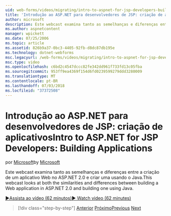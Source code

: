```yaml
---
uid: web-forms/videos/migrating/intro-to-aspnet-for-jsp-developers-building-applications
title: 'Introdução ao ASP.NET para desenvolvedores de JSP: criação de aplicativos | Microsoft Docs'
author: microsoft
description: Este webcast examina tanto as semelhanças e diferenças entre a criação de um aplicativo Web no ASP.NET 2.0 e criar uma usando o Java.
ms.author: aspnetcontent
manager: wpickett
ms.date: 07/25/2006
ms.topic: article
ms.assetid: 826b9a37-0bc3-4405-92fb-d8dc87db195e
ms.technology: dotnet-webforms
msc.legacyurl: /web-forms/videos/migrating/intro-to-aspnet-for-jsp-developers-building-applications
msc.type: video
ms.openlocfilehash: c6bd2c4547dccc82fe342dd961f733fd13c05fba
ms.sourcegitcommit: 953ff9ea4369f154d6fd0239599279ddd3280009
ms.translationtype: MT
ms.contentlocale: pt-BR
ms.lasthandoff: 07/03/2018
ms.locfileid: "37372508"
---
```

<a name="intro-to-aspnet-for-jsp-developers-building-applications"></a><span data-ttu-id="c754b-103">Introdução ao ASP.NET para desenvolvedores de JSP: criação de aplicativos</span><span class="sxs-lookup"><span data-stu-id="c754b-103">Intro to ASP.NET for JSP Developers: Building Applications</span></span>
====================
<span data-ttu-id="c754b-104">por [Microsoft](https://github.com/microsoft)</span><span class="sxs-lookup"><span data-stu-id="c754b-104">by [Microsoft](https://github.com/microsoft)</span></span>

<span data-ttu-id="c754b-105">Este webcast examina tanto as semelhanças e diferenças entre a criação de um aplicativo Web no ASP.NET 2.0 e criar uma usando o Java.</span><span class="sxs-lookup"><span data-stu-id="c754b-105">This webcast looks at both the similarities and differences between building a Web application in ASP.NET 2.0 and building one using Java.</span></span>

[<span data-ttu-id="c754b-106">&#9654;Assista ao vídeo (62 minutos)</span><span class="sxs-lookup"><span data-stu-id="c754b-106">&#9654; Watch video (62 minutes)</span></span>](https://channel9.msdn.com/Blogs/ASP-NET-Site-Videos/intro-to-aspnet-for-jsp-developers-building-applications)

> [!div class="step-by-step"]
> <span data-ttu-id="c754b-107">[Anterior](intro-to-aspnet-for-jsp-developers-welcome-to-aspnet-20.md)
> [Próximo](intro-to-aspnet-for-coldfusion-developers-adding-aspnet-to-your-repertoire.md)</span><span class="sxs-lookup"><span data-stu-id="c754b-107">[Previous](intro-to-aspnet-for-jsp-developers-welcome-to-aspnet-20.md)
[Next](intro-to-aspnet-for-coldfusion-developers-adding-aspnet-to-your-repertoire.md)</span></span>
